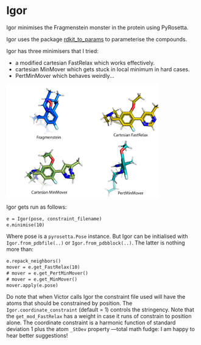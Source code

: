 # Igor

Igor minimises the Fragmenstein monster in the protein using PyRosetta.

Igor uses the package [rdkit_to_params](https://github.com/matteoferla/rdkit_to_params) to parameterise the compounds.

Igor has three minimisers that I tried:

* a modified cartesian FastRelax which works effectively.
* cartesian MinMover which gets stuck in local minimum in hard cases.
* PertMinMover which behaves weirdly...

<img src="images/movers.jpg" alt="movers" width="400px">

Igor gets run as follows:

    e = Igor(pose, constraint_filename)
    e.minimise(10)

Where pose is a `pyrosetta.Pose` instance.
But Igor can be initialised with `Igor.from_pdbfile(..)` or `Igor.from_pdbblock(..)`.
The latter is nothing more than:

    e.repack_neighbors()
    mover = e.get_FastRelax(10)
    # mover = e.get_PertMinMover()
    # mover = e.get_MinMover()
    mover.apply(e.pose)

Do note that when Victor calls Igor the constraint file used will have the atoms that should be constrained by position.
The `Igor.coordinate_constraint` (default = 1) controls the stringency.
Note that the `get_mod_FastRelax` has a weight in case it runs of constrain to position alone.
The coordinate constraint is a harmonic function of standard deviation 1 plus the atom `_StDev` property
—total math fudge: I am happy to hear better suggestions!